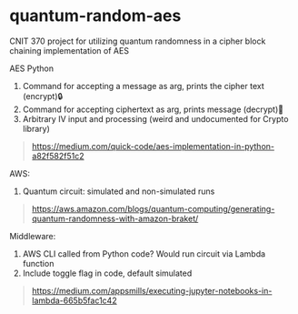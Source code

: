 # quantum-random-aes
CNIT 370 project for utilizing quantum randomness in a cipher block chaining implementation of AES

AES Python
1. Command for accepting a message as arg, prints the cipher text (encrypt)🔒
2. Command for accepting ciphertext as arg,  prints message (decrypt)🔑
3. Arbitrary IV input and processing (weird and undocumented for Crypto library)

>https://medium.com/quick-code/aes-implementation-in-python-a82f582f51c2

AWS:
1. Quantum circuit: simulated and non-simulated runs

>https://aws.amazon.com/blogs/quantum-computing/generating-quantum-randomness-with-amazon-braket/

Middleware:
1. AWS CLI called from Python code? Would run circuit via Lambda function
2. Include toggle flag in code, default simulated

>https://medium.com/appsmills/executing-jupyter-notebooks-in-lambda-665b5fac1c42


